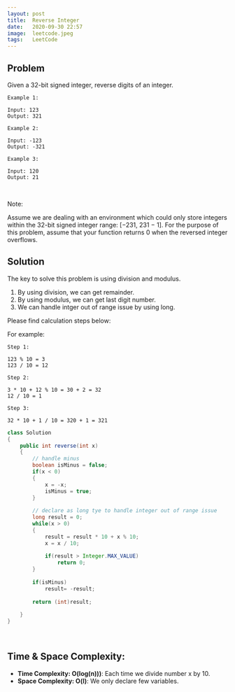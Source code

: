 ```yaml
---
layout: post
title:  Reverse Integer
date:   2020-09-30 22:57
image:  leetcode.jpeg
tags:   LeetCode
---
```


## Problem

Given a 32-bit signed integer, reverse digits of an integer.

```
Example 1:

Input: 123
Output: 321

Example 2:

Input: -123
Output: -321

Example 3:

Input: 120
Output: 21
```

<!-- Line breaks -->
<br />

Note:

Assume we are dealing with an environment which could only store integers within the 32-bit signed integer range: [−231,  231 − 1]. For the purpose of this problem, assume that your function returns 0 when the reversed integer overflows.

## Solution

The key to solve this problem is using division and modulus.

1. By using division, we can get remainder.
2. By using modulus, we can get last digit number.
3. We can handle intger out of range issue by using long.

Please find calculation steps below:

For example:

```
Step 1: 

123 % 10 = 3
123 / 10 = 12

Step 2:

3 * 10 + 12 % 10 = 30 + 2 = 32
12 / 10 = 1

Step 3:

32 * 10 + 1 / 10 = 320 + 1 = 321
```

```java
class Solution 
{
    public int reverse(int x)
    {
        // handle minus
        boolean isMinus = false;
        if(x < 0)
        {
            x = -x;
            isMinus = true;
        }
        
        // declare as long tye to handle integer out of range issue
        long result = 0;
        while(x > 0)
        {
            result = result * 10 + x % 10;
            x = x / 10;
            
            if(result > Integer.MAX_VALUE)
                return 0;
        }
        
        if(isMinus)
            result= -result;
        
        return (int)result;
            
    }
}
```

<!-- Line breaks -->
<br />

## Time & Space Complexity:

* **Time Complexity: O(log(n)))**: Each time we divide number x by 10.
* **Space Complexity: O(l)**: We only declare few variables.

